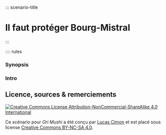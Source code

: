 ::: scenario-title
# Il faut protéger Bourg-Mistral
:::

:::: rules

### Synopsis

### Intro


## Licence, sources & remerciements
<a class="float-left" rel="license" href="http://creativecommons.org/licenses/by-nc-sa/4.0/"><img alt="Creative Commons License Attribution-NonCommercial-ShareAlike 4.0 International" style="border-width:0" src="https://i.creativecommons.org/l/by-nc-sa/4.0/88x31.png"></a>

Ce scénario pour _Ori Mushi_ a été conçu par [Lucas Cimon](https://chezsoi.org/lucas/blog/) et est placé sous license <a rel="license" href="http://creativecommons.org/licenses/by-nc-sa/4.0/">Creative Commons BY-NC-SA 4.0</a>.
